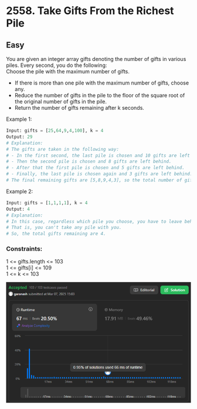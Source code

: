 # 2558. Take Gifts From the Richest Pile

## Easy

You are given an integer array gifts denoting the number of gifts in various piles. Every second, you do the following:  
Choose the pile with the maximum number of gifts.
* If there is more than one pile with the maximum number of gifts, choose any.
* Reduce the number of gifts in the pile to the floor of the square root of the original number of gifts in the pile.
* Return the number of gifts remaining after k seconds.

 

Example 1:
```python
Input: gifts = [25,64,9,4,100], k = 4
Output: 29
# Explanation: 
# The gifts are taken in the following way:
# - In the first second, the last pile is chosen and 10 gifts are left behind.
# - Then the second pile is chosen and 8 gifts are left behind.
# - After that the first pile is chosen and 5 gifts are left behind.
# - Finally, the last pile is chosen again and 3 gifts are left behind.
# The final remaining gifts are [5,8,9,4,3], so the total number of gifts remaining is 29.
```
Example 2:
```python
Input: gifts = [1,1,1,1], k = 4
Output: 4
# Explanation: 
# In this case, regardless which pile you choose, you have to leave behind 1 gift in each pile. 
# That is, you can't take any pile with you. 
# So, the total gifts remaining are 4.
```

### Constraints:

1 <= gifts.length <= 103  
1 <= gifts[i] <= 109  
1 <= k <= 103

![img.png](result_img/img2558.png)